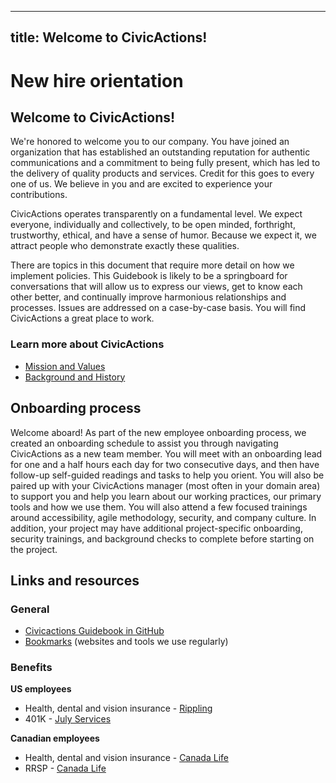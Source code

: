 ______________________________________________________________________

## title: Welcome to CivicActions!

# New hire orientation

## Welcome to CivicActions!

We're honored to welcome you to our company. You have joined an organization that has established an outstanding reputation for authentic communications and a commitment to being fully present, which has led to the delivery of quality products and services. Credit for this goes to every one of us. We believe in you and are excited to experience your contributions.

CivicActions operates transparently on a fundamental level. We expect everyone, individually and collectively, to be open minded, forthright, trustworthy, ethical, and have a sense of humor. Because we expect it, we attract people who demonstrate exactly these qualities.

There are topics in this document that require more detail on how we implement policies. This Guidebook is likely to be a springboard for conversations that will allow us to express our views, get to know each other better, and continually improve harmonious relationships and processes. Issues are addressed on a case-by-case basis. You will find CivicActions a great place to work.

### Learn more about CivicActions

- [Mission and Values](../../about-civicactions/mission-values.md)
- [Background and History](../../about-civicactions/README.md)

## Onboarding process

Welcome aboard! As part of the new employee onboarding process, we created an onboarding schedule to assist you through navigating CivicActions as a new team member. You will meet with an onboarding lead for one and a half hours each day for two consecutive days, and then have follow-up self-guided readings and tasks to help you orient. You will also be paired up with your CivicActions manager (most often in your domain area) to support you and help you learn about our working practices, our primary tools and how we use them. You will also attend a few focused trainings around accessibility, agile methodology, security, and company culture. In addition, your project may have additional project-specific onboarding, security trainings, and background checks to complete before starting on the project.

## Links and resources

### General

- [Civicactions Guidebook in GitHub](https://github.com/CivicActions/guidebook/blob/master/README.md)
- [Bookmarks](bookmarks.md) (websites and tools we use regularly)

### Benefits

**US employees**

- Health, dental and vision insurance - [Rippling](https://app.rippling.com/insurance/employee/US/overview/home)
- 401K - [July Services](https://www.julyservices.com/for-employees/start-here/)

**Canadian employees**

- Health, dental and vision insurance - [Canada Life](https://my.canadalife.com/climsMyLogin)
- RRSP - [Canada Life](https://my.canadalife.com/climsMyLogin)
